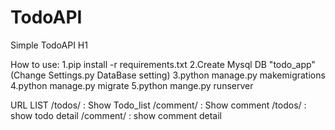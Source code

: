 # TodoAPI
Simple TodoAPI H1

How to use:
1.pip install -r requirements.txt
2.Create Mysql DB "todo_app" (Change Settings.py DataBase setting)
3.python manage.py makemigrations
4.python manage.py migrate
5.python mange.py runserver

URL LIST
/todos/ : Show Todo_list
/comment/ : Show comment
/todos/<id> : show todo<id> detail
/comment/<id> : show comment<id> detail
